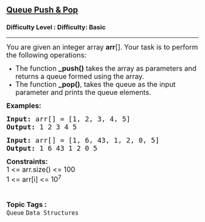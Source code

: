 <h2><a href="https://www.geeksforgeeks.org/problems/queue-designer--104629/1?page=1&category=Queue&sortBy=difficulty">Queue Push & Pop</a></h2><h3>Difficulty Level : Difficulty: Basic</h3><hr><div class="problems_problem_content__Xm_eO"><div class="problemQuestion">
<p><span style="font-size: 18px;">You are given an integer array <strong>arr</strong>[]. Your task is to perform the following operations:</span></p>
<ul>
<li><span style="font-size: 18px;">The function <strong>_push()</strong> takes the array as parameters and returns a queue formed using the array.</span></li>
<li><span style="font-size: 18px;">The function <strong>_pop()</strong>, takes the queue as the input parameter and prints the queue elements.</span></li>
</ul>
<p><strong><span style="font-size: 18px;">Examples:</span></strong></p>
<pre><span style="font-size: 18px;"><strong><span style="font-size: 18px;">Input:</span> </strong></span><span style="font-size: 18px;">arr[] = [1, 2, 3, 4, 5] </span>
<span style="font-size: 18px;"><strong>Output: </strong>1 2 3 4 5</span></pre>
<pre><span style="font-size: 18px;"><strong>Input: </strong>arr[] = [1, 6, 43, 1, 2, 0, 5]
<strong>Output: </strong>1 6 43 1 2 0 5</span></pre>
<p><span style="font-size: 18px;"><strong>Constraints:</strong><br>1 &lt;= arr.size() &lt;= 100<br>1 &lt;= arr[i] &lt;= 10<sup>7</sup></span></p>
</div></div><br><p><span style=font-size:18px><strong>Topic Tags : </strong><br><code>Queue</code>&nbsp;<code>Data Structures</code>&nbsp;